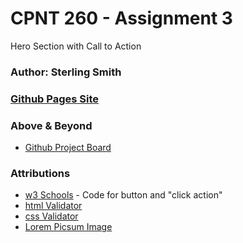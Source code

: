 # CPNT 260 - Assignment 3
Hero Section with Call to Action

### Author: Sterling Smith

### [Github Pages Site](https://abstractster.github.io/cpnt260-a3/)

### Above & Beyond
- [Github Project Board](https://github.com/users/AbstractSter/projects/2/views/1)

### Attributions
- [w3 Schools](https://www.w3schools.com/tags/tag_button.asp) - Code for button and "click action"
- [html Validator](https://validator.w3.org/nu/#textarea)
- [css Validator](https://jigsaw.w3.org/css-validator/validator)
- [Lorem Picsum Image](https://fastly.picsum.photos/id/141/2048/1365jpghmac=xcZmN-VINP95YwmI3AXCTIxfzd61fhaczQmodKQjLbY)